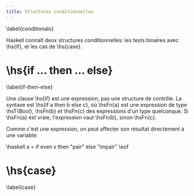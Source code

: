 ```yaml
---
title: Structures conditionnelles
---
```

\label{conditionals}

Haskell connaît deux structures conditionnelles: les tests binaires avec \hs{if}, et les cas de \hs{case}.

# \hs{if ... then ... else}
\label{if-then-else}

Une clause \hs{if} est une expression, pas une structure de contrôle.
La syntaxe est \hs{if a then b else c}, où \hsFn{a} est une expression de type \hsT{Bool}, \hsFn{b} et \hsFn{c} des expressions d'un type quelconque. Si \hsFn{a} est vraie, l'expression vaut \hsFn{b}, sinon \hsFn{c}.

Comme c'est une expression, on peut affecter son résultat directement à une variable:

\haskell
a = if even x then "pair" else "impair"
\eof

#  \hs{case}
\label{case}
